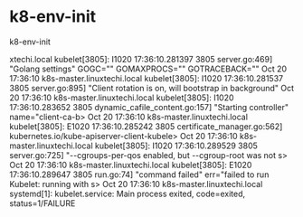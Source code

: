 # k8-env-init
k8-env-init


xtechi.local kubelet[3805]: I1020 17:36:10.281397    3805 server.go:469] "Golang settings" GOGC="" GOMAXPROCS="" GOTRACEBACK=""
Oct 20 17:36:10 k8s-master.linuxtechi.local kubelet[3805]: I1020 17:36:10.281537    3805 server.go:895] "Client rotation is on, will bootstrap in background"
Oct 20 17:36:10 k8s-master.linuxtechi.local kubelet[3805]: I1020 17:36:10.283652    3805 dynamic_cafile_content.go:157] "Starting controller" name="client-ca-b>
Oct 20 17:36:10 k8s-master.linuxtechi.local kubelet[3805]: E1020 17:36:10.285242    3805 certificate_manager.go:562] kubernetes.io/kube-apiserver-client-kubele>
Oct 20 17:36:10 k8s-master.linuxtechi.local kubelet[3805]: I1020 17:36:10.289529    3805 server.go:725] "--cgroups-per-qos enabled, but --cgroup-root was not s>
Oct 20 17:36:10 k8s-master.linuxtechi.local kubelet[3805]: E1020 17:36:10.289647    3805 run.go:74] "command failed" err="failed to run Kubelet: running with s>
Oct 20 17:36:10 k8s-master.linuxtechi.local systemd[1]: kubelet.service: Main process exited, code=exited, status=1/FAILURE